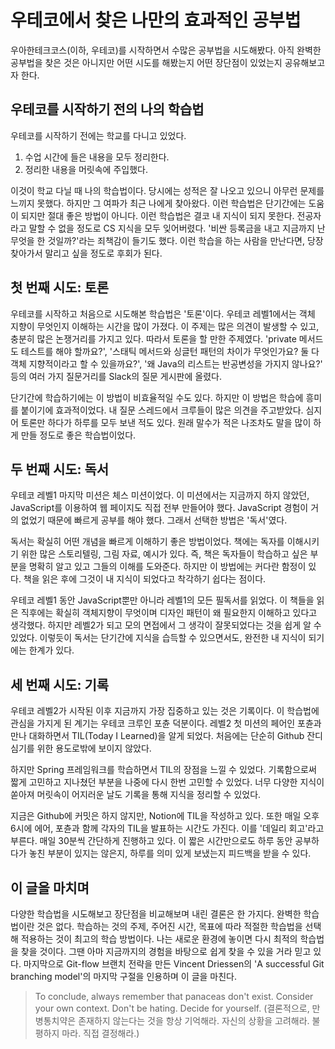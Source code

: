 # 우테코에서 찾은 나만의 효과적인 공부법

우아한테크코스(이하, 우테코)를 시작하면서 수많은 공부법을 시도해봤다. 아직 완벽한 공부법을 찾은 것은 아니지만 어떤 시도를 해봤는지 어떤 장단점이 있었는지 공유해보고자 한다.

## 우테코를 시작하기 전의 나의 학습법

우테코를 시작하기 전에는 학교를 다니고 있었다. 

1. 수업 시간에 들은 내용을 모두 정리한다.
2. 정리한 내용을 머릿속에 주입했다. 

이것이 학교 다닐 때 나의 학습법이다. 당시에는 성적은 잘 나오고 있으니 아무런 문제를 느끼지 못했다. 하지만 그 여파가 최근 나에게 찾아왔다. 이런 학습법은 단기간에는 도움이 되지만 절대 좋은 방법이 아니다. 이런 학습법은 결코 내 지식이 되지 못한다. 전공자라고 말할 수 없을 정도로 CS 지식을 모두 잊어버렸다. '비싼 등록금을 내고 지금까지 난 무엇을 한 것일까?'라는 죄책감이 들기도 했다. 이런 학습을 하는 사람을 만난다면, 당장 찾아가서 말리고 싶을 정도로 후회가 된다. 

## 첫 번째 시도: 토론

우테코를 시작하고 처음으로 시도해본 학습법은 '토론'이다. 우테코 레벨1에서는 객체 지향이 무엇인지 이해하는 시간을 많이 가졌다. 이 주제는 많은 의견이 발생할 수 있고, 충분히 많은 논쟁거리를 가지고 있다. 따라서 토론을 할 만한 주제였다. 'private 메서드도 테스트를 해야 할까요?', '스태틱 메서드와 싱글턴 패턴의 차이가 무엇인가요? 둘 다 객체 지향적이라고 할 수 있을까요?', '왜 Java의 리스트는 반공변성을 가지지 않나요?' 등의 여러 가지 질문거리를 Slack의 질문 게시판에 올렸다. 

단기간에 학습하기에는 이 방법이 비효율적일 수도 있다. 하지만 이 방법은 학습에 흥미를 붙이기에 효과적이었다. 내 질문 스레드에서 크루들이 많은 의견을 주고받았다. 심지어 토론만 하다가 하루를 모두 보낸 적도 있다. 원래 말수가 적은 나조차도 말을 많이 하게 만들 정도로 좋은 학습법이었다.

## 두 번째 시도: 독서

우테코 레벨1 마지막 미션은 체스 미션이었다. 이 미션에서는 지금까지 하지 않았던, JavaScript를 이용하여 웹 페이지도 직접 전부 만들어야 했다. JavaScript 경험이 거의 없었기 때문에 빠르게 공부를 해야 했다. 그래서 선택한 방법은 '독서'였다.

독서는 확실히 어떤 개념을 빠르게 이해하기 좋은 방법이었다. 책에는 독자를 이해시키기 위한 많은 스토리텔링, 그림 자료, 예시가 있다. 즉, 책은 독자들이 학습하고 싶은 부분을 명확히 알고 있고 그들의 이해를 도와준다. 하지만 이 방법에는 커다란 함정이 있다. 책을 읽은 후에 그것이 내 지식이 되었다고 착각하기 쉽다는 점이다.

우테코 레벨1 동안 JavaScript뿐만 아니라 레벨1의 모든 필독서를 읽었다. 이 책들을 읽은 직후에는 확실히 객체지향이 무엇이며 디자인 패턴이 왜 필요한지 이해하고 있다고 생각했다. 하지만 레벨2가 되고 모의 면접에서 그 생각이 잘못되었다는 것을 쉽게 알 수 있었다. 이렇듯이 독서는 단기간에 지식을 습득할 수 있으면서도, 완전한 내 지식이 되기에는 한계가 있다.

## 세 번째 시도: 기록

우테코 레벨2가 시작된 이후 지금까지 가장 집중하고 있는 것은 기록이다. 이 학습법에 관심을 가지게 된 계기는 우테코 크루인 포츈 덕분이다. 레벨2 첫 미션의 페어인 포츈과 만나 대화하면서 TIL(Today I Learned)을 알게 되었다. 처음에는 단순히 Github 잔디 심기를 위한 용도로밖에 보이지 않았다. 

하지만 Spring 프레임워크를 학습하면서 TIL의 장점을 느낄 수 있었다. 기록함으로써 짧게 고민하고 지나쳤던 부분을 나중에 다시 한번 고민할 수 있었다. 너무 다양한 지식이 쏟아져 머릿속이 어지러운 날도 기록을 통해 지식을 정리할 수 있었다.

지금은 Github에 커밋은 하지 않지만, Notion에 TIL을 작성하고 있다. 또한 매일 오후 6시에 에어, 포츈과 함께 각자의 TIL을 발표하는 시간도 가진다. 이를 '데일리 회고'라고 부른다. 매일 30분씩 간단하게 진행하고 있다. 이 짧은 시간만으로도 하루 동안 공부하다가 놓친 부분이 있지는 않은지, 하루를 의미 있게 보냈는지 피드백을 받을 수 있다.

## 이 글을 마치며

다양한 학습법을 시도해보고 장단점을 비교해보며 내린 결론은 한 가지다. 완벽한 학습법이란 것은 없다. 학습하는 것의 주제, 주어진 시간, 목표에 따라 적절한 학습법을 선택해 적용하는 것이 최고의 학습 방법이다. 나는 새로운 환경에 놓이면 다시 최적의 학습법을 찾을 것이다. 그땐 아마 지금까지의 경험을 바탕으로 쉽게 찾을 수 있을 거라 믿고 있다. 마지막으로 Git-flow 브랜치 전략을 만든 Vincent Driessen의 'A successful Git branching model'의 마지막 구절을 인용하며 이 글을 마친다.

> To conclude, always remember that panaceas don't exist. Consider your own context. Don't be hating. Decide for yourself. (결론적으로, 만병통치약은 존재하지 않는다는 것을 항상 기억해라. 자신의 상황을 고려해라. 불평하지 마라. 직접 결정해라.)